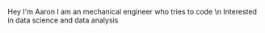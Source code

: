 Hey I'm Aaron
I am an mechanical engineer who tries to code \n
Interested in data science and data analysis
